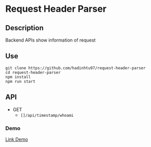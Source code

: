 # Request Header Parser

## Description
Backend APIs show information of request

## Use
```
git clone https://github.com/hadinhtu97/request-header-parser
cd request-header-parser
npm install
npm run start
```

## API
* GET
  * `[]/api/timestamp/whoami`

### Demo
[Link Demo](https://request-header-parser.hadinhtu97.repl.co/)
